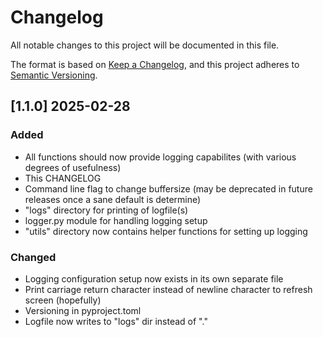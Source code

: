 # Changelog

All notable changes to this project will be documented in this file.

The format is based on [Keep a Changelog](https://keepachangelog.com/en/1/1.1.0/), and this project adheres to [Semantic Versioning](https://semver.org/spec/v2.0.0.html).

## [1.1.0] 2025-02-28

### Added

- All functions should now provide logging capabilites (with various degrees of usefulness)
- This CHANGELOG
- Command line flag to change buffersize (may be deprecated in future releases once a sane default is determine)
- "logs" directory for printing of logfile(s)
- logger.py module for handling logging setup
- "utils" directory now contains helper functions for setting up logging

### Changed

- Logging configuration setup now exists in its own separate file
- Print carriage return character instead of newline character to refresh screen (hopefully)
- Versioning in pyproject.toml
- Logfile now writes to "logs" dir instead of "."

